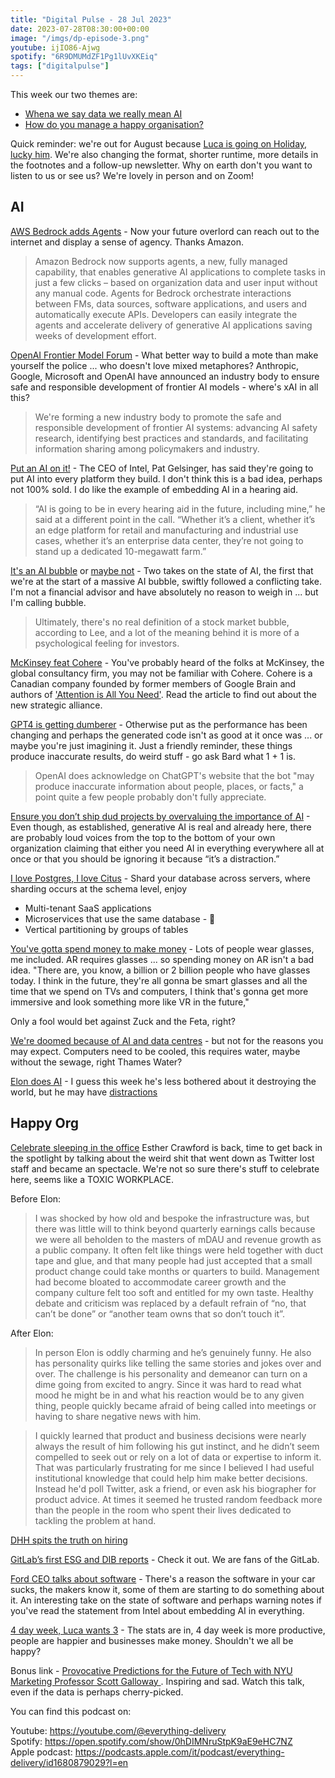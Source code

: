 ```yaml
---
title: "Digital Pulse - 28 Jul 2023"
date: 2023-07-28T08:30:00+00:00
image: "/imgs/dp-episode-3.png"
youtube: ijIO86-Ajwg
spotify: "6R9DMUMdZF1Pg1lUvXKEiq"
tags: ["digitalpulse"]
---
```


This week our two themes are:

- [Whena we say data we really mean AI](#AI)
- [How do you manage a happy organisation?](#HappyOrg)

Quick reminder: we're out for August because [Luca is going on Holiday, lucky him](https://www.youtube.com/watch?v=Bxauqa7rJgI). We're also changing the format, shorter runtime, more details in the footnotes and a follow-up newsletter. Why on earth don't you want to listen to us or see us? We're lovely in person and on Zoom! 

<!--more-->

## AI

[AWS Bedrock adds Agents](https://aws.amazon.com/about-aws/whats-new/2023/07/enable-generative-ai-applications-complete-tasks/) - Now your future overlord can reach out to the internet and display a sense of agency. Thanks Amazon.

>Amazon Bedrock now supports agents, a new, fully managed capability, that enables generative AI applications to complete tasks in just a few clicks – based on organization data and user input without any manual code. Agents for Bedrock orchestrate interactions between FMs, data sources, software applications, and users and automatically execute APIs. Developers can easily integrate the agents and accelerate delivery of generative AI applications saving weeks of development effort.

[OpenAI Frontier Model Forum](https://openai.com/blog/frontier-model-forum) - What better way to build a mote than make yourself the police ... who doesn't love mixed metaphores? 
Anthropic, Google, Microsoft and OpenAI have announced an industry body to ensure safe and responsible development of frontier AI models - where's xAI in all this?

> We're forming a new industry body to promote the safe and responsible development of frontier AI systems: advancing AI safety research, identifying best practices and standards, and facilitating information sharing among policymakers and industry.

[Put an AI on it!](https://www.theverge.com/2023/7/27/23810360/intel-pat-gelsinger-ai-every-platform-promise) - The CEO of Intel, Pat Gelsinger, has said they're going to put AI into every platform they build. I don't think this is a bad idea, perhaps not 100% sold. I do like the example of embedding AI in a hearing aid.

> “AI is going to be in every hearing aid in the future, including mine,” he said at a different point in the call. “Whether it’s a client, whether it’s an edge platform for retail and manufacturing and industrial use cases, whether it’s an enterprise data center, they’re not going to stand up a dedicated 10-megawatt farm.”

[It's an AI bubble](https://www.zdnet.com/article/is-ai-the-biggest-bubble-of-all-time-stability-ai-ceo-thinks-so/) or [maybe not](https://markets.businessinsider.com/news/stocks/stock-market-outlook-ai-bubble-hype-nvidia-1999-cisco-fundstrat-2023-7) - Two takes on the state of AI, the first that we're at the start of a massive AI bubble, swiftly followed a conflicting take. I'm not a financial advisor and have absolutely no reason to weigh in ... but I'm calling bubble.

> Ultimately, there's no real definition of a stock market bubble, according to Lee, and a lot of the meaning behind it is more of a psychological feeling for investors.

[McKinsey feat Cohere](https://txt.cohere.com/cohere-and-mckinsey/) - You've probably heard of the folks at McKinsey, the global consultancy firm, you may not be familiar with Cohere. Cohere is a Canadian company founded by former members of Google Brain and authors of ['Attention is All You Need'](https://arxiv.org/abs/1706.03762). Read the article to find out about the new strategic alliance.

[GPT4 is getting dumberer](https://www.theregister.com/2023/07/20/gpt4_chatgpt_performance/) - Otherwise put as the performance has been changing and perhaps the generated code isn't as good at it once was ... or maybe you're just imagining it. Just a friendly reminder, these things produce inaccurate results, do weird stuff - go ask Bard what 1 + 1 is.  

> OpenAI does acknowledge on ChatGPT's website that the bot "may produce inaccurate information about people, places, or facts," a point quite a few people probably don't fully appreciate.

 
[Ensure you don’t ship dud projects by overvaluing the importance of AI](https://thenewstack.io/what-generative-ai-means-for-product-strategy-and-how-to-evaluate-it/) - Even though, as established, generative AI is real and already here, there are probably loud voices from the top to the bottom of your own organization claiming that either you need AI in everything everywhere all at once or that you should be ignoring it because “it’s a distraction.”


[I love Postgres, I love Citus](https://www.citusdata.com/blog/2023/07/18/citus-12-schema-based-sharding-for-postgres/) - 
Shard your database across servers, where sharding occurs at the schema level, enjoy 
- Multi-tenant SaaS applications
- Microservices that use the same database - 🤢
- Vertical partitioning by groups of tables

[You've gotta spend money to make money](https://www.businessinsider.com/mark-zuckerberg-metaverse-losses-top-40-billion-suddenly-ok-meta-2023-7?r=US&IR=T) - Lots of people wear glasses, me included. AR requires glasses ... so spending money on AR isn't a bad idea.
"There are, you know, a billion or 2 billion people who have glasses today. I think in the future, they're all gonna be smart glasses and all the time that we spend on TVs and computers, I think that's gonna get more immersive and look something more like VR in the future," 

Only a fool would bet against Zuck and the Feta, right?

[We're doomed because of AI and data centres](https://www.theregister.com/2023/07/27/thames_water_to_datacenters_cut/) - but not for the reasons you may expect. Computers need to be cooled, this requires water, maybe without the sewage, right Thames Water?

[Elon does AI](https://www.newscientist.com/article/2382426-what-is-xai-elon-musks-new-ai-company-and-will-it-succeed/) - I guess this week he's less bothered about it destroying the world, but he may have [distractions](https://themessenger.com/tech/twitters-rebrand-to-x-could-be-a-trademark-nightmare-thanks-to-microsoft)

## Happy Org

[Celebrate sleeping in the office](https://twitter.com/esthercrawford/status/1684291048682684416?s=20) Esther Crawford is back, time to get back in the spotlight by talking about the weird shit that went down as Twitter lost staff and became an spectacle. We're not so sure there's stuff to celebrate here, seems like a TOXIC WORKPLACE. 

Before Elon:

>I was shocked by how old and bespoke the infrastructure was, but there was little will to think beyond quarterly earnings calls because we were all beholden to the masters of mDAU and revenue growth as a public company. It often felt like things were held together with duct tape and glue, and that many people had just accepted that a small product change could take months or quarters to build. Management had become bloated to accommodate career growth and the company culture felt too soft and entitled for my own taste. Healthy debate and criticism was replaced by a default refrain of “no, that can’t be done” or “another team owns that so don’t touch it”.

After Elon:

>In person Elon is oddly charming and he’s genuinely funny. He also has personality quirks like telling the same stories and jokes over and over. The challenge is his personality and demeanor can turn on a dime going from excited to angry. Since it was hard to read what mood he might be in and what his reaction would be to any given thing, people quickly became afraid of being called into meetings or having to share negative news with him.

>I quickly learned that product and business decisions were nearly always the result of him following his gut instinct, and he didn’t seem compelled to seek out or rely on a lot of data or expertise to inform it. That was particularly frustrating for me since I believed I had useful institutional knowledge that could help him make better decisions. Instead he'd poll Twitter, ask a friend, or even ask his biographer for product advice. At times it seemed he trusted random feedback more than the people in the room who spent their lives dedicated to tackling the problem at hand.


[DHH spits the truth on hiring](https://world.hey.com/dhh/pick-promise-over-proof-756604d3)

[GitLab’s first ESG and DIB reports](https://about.gitlab.com/blog/2023/07/26/gitlab-first-esg-and-dib-reports/) - Check it out. We are fans of the GitLab.

[Ford CEO talks about software](https://youtu.be/8IhSWsQlaG8?t=1513) - There's a reason the software in your car sucks, the makers know it, some of them are starting to do something about it. An interesting take on the state of software and perhaps warning notes if you've read the statement from Intel about embedding AI in everything.

[4 day week, Luca wants 3](https://www.businessinsider.com/four-day-workweek-companies-profits-workers-happier-efficient-takano-2023-7?r=US&IR=T) - The stats are in, 4 day week is more productive, people are happier and businesses make money. Shouldn't we all be happy?

Bonus link - [ Provocative Predictions for the Future of Tech with NYU Marketing Professor Scott Galloway ](https://www.youtube.com/watch?v=otyoPiVAicI&t=2500s). Inspiring and sad. Watch this talk, even if the data is perhaps cherry-picked.

You can find this podcast on:

Youtube: https://youtube.com/@everything-delivery  
Spotify: https://open.spotify.com/show/0hDIMNruStpK9aE9eHC7NZ  
Apple podcast: https://podcasts.apple.com/it/podcast/everything-delivery/id1680879029?l=en  

